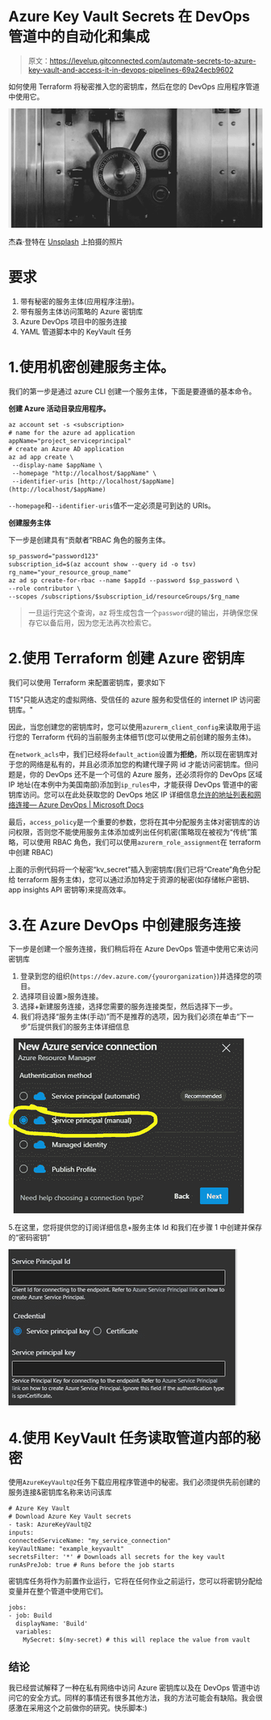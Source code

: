# Azure Key Vault Secrets 在 DevOps 管道中的自动化和集成

> 原文：<https://levelup.gitconnected.com/automate-secrets-to-azure-key-vault-and-access-it-in-devops-pipelines-69a24ecb9602>

如何使用 Terraform 将秘密推入您的密钥库，然后在您的 DevOps 应用程序管道中使用它。

![](img/3e27a279926af0c0257326fe59bc4121.png)

杰森·登特在 [Unsplash](https://unsplash.com/s/photos/vault?utm_source=unsplash&utm_medium=referral&utm_content=creditCopyText) 上拍摄的照片

# 要求

1.  带有秘密的服务主体(应用程序注册)。
2.  带有服务主体访问策略的 Azure 密钥库
3.  Azure DevOps 项目中的服务连接
4.  YAML 管道脚本中的 KeyVault 任务

# 1.使用机密创建服务主体。

我们的第一步是通过 azure CLI 创建一个服务主体，下面是要遵循的基本命令。

**创建 Azure 活动目录应用程序。**

```
az account set -s <subscription>
# name for the azure ad application
appName="project_serviceprincipal"
# create an Azure AD application
az ad app create \ 
 --display-name $appName \     
 --homepage "http://localhost/$appName" \     
 --identifier-uris [http://localhost/$appName](http://localhost/$appName)
```

`--homepage`和`--identifier-uris`值不一定必须是可到达的 URIs。

**创建服务主体**

下一步是创建具有“贡献者”RBAC 角色的服务主体。

```
sp_password="password123" 
subscription_id=$(az account show --query id -o tsv) rg_name="your_resource_group_name" 
az ad sp create-for-rbac --name $appId --password $sp_password \                       --role contributor \                 
--scopes /subscriptions/$subscription_id/resourceGroups/$rg_name
```

> 一旦运行完这个查询，az 将生成包含一个`password`键的输出，并确保您保存它以备后用，因为您无法再次检索它。

# 2.使用 Terraform 创建 Azure 密钥库

我们可以使用 Terraform 来配置密钥库，要求如下

T15"只能从选定的虚拟网络、受信任的 azure 服务和受信任的 internet IP 访问密钥库。"

因此，当您创建您的密钥库时，您可以使用`azurerm_client_config`来读取用于运行您的 Terraform 代码的当前服务主体细节(您可以使用之前创建的服务主体)。

在`network_acls`中，我们已经将`default_action`设置为**拒绝**，所以现在密钥库对于您的网络是私有的，并且必须添加您的构建代理子网 id 才能访问密钥库。但问题是，你的 DevOps 还不是一个可信的 Azure 服务，还必须将你的 DevOps 区域 IP 地址(在本例中为美国南部)添加到`ip_rules`中，才能获得 DevOps 管道中的密钥库访问。您可以在此处获取您的 DevOps 地区 IP 详细信息[允许的地址列表和网络连接— Azure DevOps | Microsoft Docs](https://docs.microsoft.com/en-us/azure/devops/organizations/security/allow-list-ip-url?view=azure-devops&tabs=IP-V4)

最后，`access_policy`是一个重要的参数，您将在其中分配服务主体对密钥库的访问权限，否则您不能使用服务主体添加或列出任何机密(策略现在被视为“传统”策略，可以使用 RBAC 角色，我们可以使用`azurerm_role_assignment`在 terraform 中创建 RBAC)

上面的示例代码将一个秘密“kv_secret”插入到密钥库(我们已将“Create”角色分配给 terraform 服务主体)，您可以通过添加特定于资源的秘密(如存储帐户密钥、app insights API 密钥等)来提高效率。

# 3.在 Azure DevOps 中创建服务连接

下一步是创建一个服务连接，我们稍后将在 Azure DevOps 管道中使用它来访问密钥库

1.  登录到您的组织(`https://dev.azure.com/{yourorganization}`)并选择您的项目。
2.  选择项目设置>服务连接。
3.  选择+新建服务连接，选择您需要的服务连接类型，然后选择下一步。
4.  我们将选择“服务主体(手动)”而不是推荐的选项，因为我们必须在单击“下一步”后提供我们的服务主体详细信息

![](img/b0fa38467e25199cb1187072fb5d9c1f.png)

5.在这里，您将提供您的订阅详细信息+服务主体 Id 和我们在步骤 1 中创建并保存的“密码密钥”

![](img/bab79c88aa71262bdcdecb8d47a8ddfa.png)

# 4.使用 KeyVault 任务读取管道内部的秘密

使用`AzureKeyVault@2`任务下载应用程序管道中的秘密。我们必须提供先前创建的服务连接&密钥库名称来访问该库

```
# Azure Key Vault
# Download Azure Key Vault secrets
- task: AzureKeyVault@2
inputs:
connectedServiceName: "my_service_connection"
keyVaultName: "example_keyvault"
secretsFilter: '*' # Downloads all secrets for the key vault
runAsPreJob: true # Runs before the job starts
```

密钥库任务将作为前置作业运行，它将在任何作业之前运行，您可以将密钥分配给变量并在整个管道中使用它们。

```
jobs:
- job: Build
  displayName: 'Build'
  variables:
    MySecret: $(my-secret) # this will replace the value from vault
```

## 结论

我已经尝试解释了一种在私有网络中访问 Azure 密钥库以及在 DevOps 管道中访问它的安全方式。同样的事情还有很多其他方法，我的方法可能会有缺陷。我会很感激在采用这个之前做你的研究。快乐脚本:)